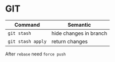 # GIT
Command | Semantic
------- | --------
`git stash` | hide changes in branch
`git stash apply` | return changes
After `rebase` need `force push`